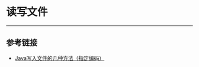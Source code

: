 # 读写文件
***

## 参考链接
- [Java写入文件的几种方法（指定编码）](https://blog.csdn.net/u013063153/article/details/76901248)